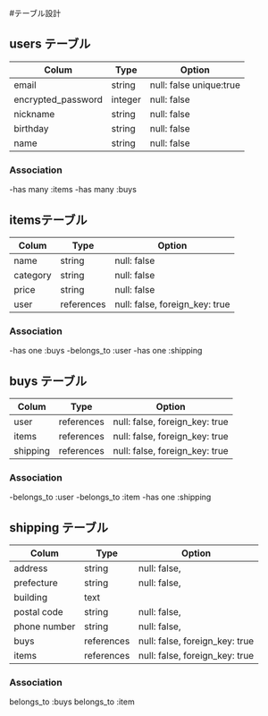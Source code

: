 #テーブル設計

## users テーブル

| Colum                 |  Type     | Option                   |
|-----------------------|-----------| -------------------------| 
| email                 |  string   | null: false   unique:true|
| encrypted_password    |  integer  | null: false              |
| nickname              |  string   | null: false              |
| birthday              |  string   | null: false              |
| name                  |  string   | null: false              |


### Association
-has many :items
-has many :buys

##  itemsテーブル

| Colum     |  Type      | Option                         |
|---------- |------------| ------------------------------ | 
| name      |  string    | null: false                    |
| category  |  string    | null: false                    |
| price     |  string    | null: false                    |
| user      |  references| null: false, foreign_key: true |

### Association
-has one :buys
-belongs_to :user
-has one :shipping

## buys テーブル

| Colum     |  Type     | Option                           |
|---------- |--------------| ------------------------------| 
| user      |  references  | null: false, foreign_key: true|
| items     |  references  | null: false, foreign_key: true|
| shipping  |  references  | null: false, foreign_key: true|

### Association
-belongs_to :user
-belongs_to :item
-has one :shipping

## shipping テーブル

| Colum       |  Type      | Option                         |
|-------------|------------| ------------------------------ | 
| address     |  string    | null: false,                   |
| prefecture  |  string    | null: false,                   |
| building    |  text      |                                |
| postal code |  string    | null: false,                   |
| phone number|  string    | null: false,                   |
| buys        |  references| null: false, foreign_key: true |
| items       |  references| null: false, foreign_key: true |

### Association
belongs_to :buys
belongs_to :item
